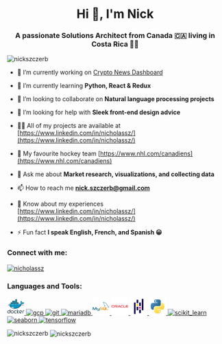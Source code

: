 <h1 align="center">Hi 👋, I'm Nick</h1>
<h3 align="center">A passionate Solutions Architect from Canada 🇨🇦 living in Costa Rica 🏄‍♂️</h3>

<p align="left"> <img src="https://komarev.com/ghpvc/?username=nickszczerb&label=Profile%20views&color=0e75b6&style=flat" alt="nickszczerb" /> </p>

- 🔭 I’m currently working on [Crypto News Dashboard](https://github.com/NickSzczerb/crypto-news-dashboard)

- 🌱 I’m currently learning **Python, React & Redux**

- 👯 I’m looking to collaborate on **Natural language processing projects**

- 🤝 I’m looking for help with **Sleek front-end design advice**

- 👨‍💻 All of my projects are available at [https://www.linkedin.com/in/nicholassz/](https://www.linkedin.com/in/nicholassz/)

- 🏒 My favourite hockey team [https://www.nhl.com/canadiens](https://www.nhl.com/canadiens)

- 💬 Ask me about **Market research, visualizations, and collecting data**

- 📫 How to reach me **nick.szczerb@gmail.com**

- 📄 Know about my experiences [https://www.linkedin.com/in/nicholassz/](https://www.linkedin.com/in/nicholassz/)

- ⚡ Fun fact **I speak English, French, and Spanish 😀**

<h3 align="left">Connect with me:</h3>
<p align="left">
<a href="https://linkedin.com/in/nicholassz" target="blank"><img align="center" src="https://raw.githubusercontent.com/rahuldkjain/github-profile-readme-generator/master/src/images/icons/Social/linked-in-alt.svg" alt="nicholassz" height="30" width="40" /></a>
</p>

<h3 align="left">Languages and Tools:</h3>
<p align="left"> <a href="https://www.docker.com/" target="_blank" rel="noreferrer"> <img src="https://raw.githubusercontent.com/devicons/devicon/master/icons/docker/docker-original-wordmark.svg" alt="docker" width="40" height="40"/> </a> <a href="https://cloud.google.com" target="_blank" rel="noreferrer"> <img src="https://www.vectorlogo.zone/logos/google_cloud/google_cloud-icon.svg" alt="gcp" width="40" height="40"/> </a> <a href="https://git-scm.com/" target="_blank" rel="noreferrer"> <img src="https://www.vectorlogo.zone/logos/git-scm/git-scm-icon.svg" alt="git" width="40" height="40"/> </a> <a href="https://mariadb.org/" target="_blank" rel="noreferrer"> <img src="https://www.vectorlogo.zone/logos/mariadb/mariadb-icon.svg" alt="mariadb" width="40" height="40"/> </a> <a href="https://www.mysql.com/" target="_blank" rel="noreferrer"> <img src="https://raw.githubusercontent.com/devicons/devicon/master/icons/mysql/mysql-original-wordmark.svg" alt="mysql" width="40" height="40"/> </a> <a href="https://www.oracle.com/" target="_blank" rel="noreferrer"> <img src="https://raw.githubusercontent.com/devicons/devicon/master/icons/oracle/oracle-original.svg" alt="oracle" width="40" height="40"/> </a> <a href="https://pandas.pydata.org/" target="_blank" rel="noreferrer"> <img src="https://raw.githubusercontent.com/devicons/devicon/2ae2a900d2f041da66e950e4d48052658d850630/icons/pandas/pandas-original.svg" alt="pandas" width="40" height="40"/> </a> <a href="https://www.python.org" target="_blank" rel="noreferrer"> <img src="https://raw.githubusercontent.com/devicons/devicon/master/icons/python/python-original.svg" alt="python" width="40" height="40"/> </a> <a href="https://scikit-learn.org/" target="_blank" rel="noreferrer"> <img src="https://upload.wikimedia.org/wikipedia/commons/0/05/Scikit_learn_logo_small.svg" alt="scikit_learn" width="40" height="40"/> </a> <a href="https://seaborn.pydata.org/" target="_blank" rel="noreferrer"> <img src="https://seaborn.pydata.org/_images/logo-mark-lightbg.svg" alt="seaborn" width="40" height="40"/> </a> <a href="https://www.tensorflow.org" target="_blank" rel="noreferrer"> <img src="https://www.vectorlogo.zone/logos/tensorflow/tensorflow-icon.svg" alt="tensorflow" width="40" height="40"/> </a> </p>

<p><img align="left" src="https://github-readme-stats.vercel.app/api/top-langs?username=nickszczerb&show_icons=true&locale=en&layout=compact" alt="nickszczerb" /></p>

<p>&nbsp;<img align="center" src="https://github-readme-stats.vercel.app/api?username=nickszczerb&show_icons=true&locale=en" alt="nickszczerb" /></p>
